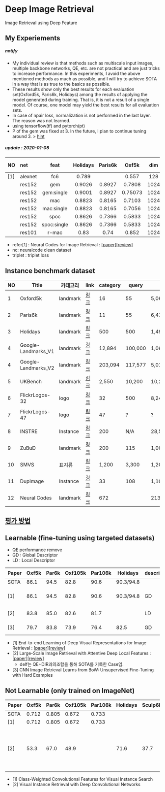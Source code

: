 # Deep Image Retrieval
Image Retrieval using Deep Feature

## My Experiements 

##### notify
* My individual review  is that methods such as multiscale input images, multiple backbone networks, QE, etc. are not practical and are just tricks to increase performance. In this experiments, I avoid the above mentioned methods as much as possible, and I will try to achieve SOTA in a way that is as true to the basics as possible.
* These results show only the best results for each evaluation set(Oxford5k, Paris6k, Holidays) among the results of applying the model generated during training. 
That is, it is not a result of a single model. Of course, one model may yield the best results for all evaluation sets.
* In case of npair loss, normalization is not performed in the last layer. The reason was not learned.
* using tensorflow(tf) and pytorch(pt)
* P of the gem was fixed at 3. In the future, I plan to continue tuning around 3. > [hint](https://github.com/lyakaap/Landmark2019-1st-and-3rd-Place-Solution/issues/7)

##### update : 2020-01-08

| NO | net| feat | Holidays  | Paris6k  | Oxf5k |  dim | loss | trainset | pre-trained| lib |
| :--- | :--- | :---: | :---: |:---: |:---: |:---: |:---: |:---: |:---: |:---: |
| [1] | alexnet | fc6 |    0.789   |   |  0.557 |  128 | cls  |  neuralcode | imagenet |
|  | res152 | gem        | 0.9026 | 0.8927 |	0.7808  | 1024 | npairs  |  nc | imagenet | tf |
|  | res152 | gem:single | 0.9001 |  0.8927 |	0.75073 | 1024 | npairs  |  nc | imagenet | tf |
|  | res152 | mac        | 0.8823 | 0.8165 |  0.7103  | 1024 | npairs  |  nc | imagenet | tf |
|  | res152 | mac:single | 0.8823 | 0.8165 |  0.7056  | 1024 | npairs  |  nc | imagenet | tf |
|  | res152 | spoc        | 0.8626 | 0.7366 |  0.5833   | 1024 | npairs  |  nc | imagenet | tf |
|  | res152 | spoc:single | 0.8626 | 0.7366 |  0.5833   | 1024 | npairs  |  nc | imagenet | tf |
|  | res101 | r-mac  | 0.83 | 0.74 |  0.852   | 1024 | triplet  |  nc | imagenet | pytorch |


* refer[1] : Neural Codes for Image Retrieval : [[paper]](https://arxiv.org/abs/1404.1777)[[review]](https://github.com/chullhwan-song/Reading-Paper/issues/14)
* nc: neuralcode clean dataset
* triplet : triplet loss


## Instance benchmark dataset

| NO | Title | 카테고리 | link| category| query | all | 비고  |
| --- | --- | --- | --- |--- |--- |--- |--- |
| 1 | Oxford5k | landmark |[링크](http://www.robots.ox.ac.uk/~vgg/data/oxbuildings/) |  16  |  55 |  5,062 | 
| 2 | Paris6k| landmark |[링크](http://www.robots.ox.ac.uk/~vgg/data/parisbuildings/) |  11 | 55 |  6,412|
| 3 | Holidays | landmark |[링크](http://lear.inrialpes.fr/~jegou/data.php) |  500| 500|  1,491|
| 4 | Google-Landmarks_V1 |landmark |[링크](https://www.kaggle.com/c/landmark-recognition-challenge/data) | 12,894| 100,000 |  1,060,709 | textbysearch |
| 4 | Google-Landmarks_V2 | landmark | [링크](https://github.com/cvdfoundation/google-landmark) | 203,094 | 117,577 | 5,012,248 | textbysearch |
| 5 | UKBench | landmark  | [링크](https://archive.org/details/ukbench) |  2,550 | 10,200|  10,200|
| 6 | FlickrLogos-32| logo | [링크](http://www.multimedia-computing.de/flickrlogos/) |  32 | 500|  8,240|
|  7 | FlickrLogos-47| logo | [링크](http://www.multimedia-computing.de/flickrlogos/) |  47  | ? |  ? |
|  8 | INSTRE|  Instance  | [링크](http://isia.ict.ac.cn/dataset/instre.html) |  200  | N/A |  28,543 |
|  9 | ZuBuD|  landmark | [링크](http://www.vision.ee.ethz.ch/showroom/zubud/) |  200 |115 |  1,005|
|  10 | SMVS|  표지류 | [링크](http://web.cs.wpi.edu/~claypool/mmsys-dataset/2011/stanford/mvs_images/) |  1,200 |3,300|  1,200|
| 11 | DupImage| Instance   | [링크](https://pan.baidu.com/s/1jGETFUm) | 33 | 108 |  1,104 |
| 12 | Neural Codes | landmark |  [링크](http://sites.skoltech.ru/compvision/projects/neuralcodes/) | 672 | |  213,678 | textbysearch |

## [평가 방법](https://github.com/chullhwan-song/Image-Retrieval/issues/1)

## Learnable (fine-tuning using targeted datasets)
* QE performance remove
* GD : Global Descriptor
* LD :  Local Descriptor

| Paper | Oxf5k |  Par6k |  Oxf105k |  Par106k |  Holidays |descriptor | 비고 |  
| --- | --- | --- |--- |--- |--- |--- |--- |
| SOTA|  86.1 | 94.5  |  82.8  |  90.6  |  90.3/94.8 | |  |  |
| [1] |  86.1 | 94.5  |  82.8  |  90.6  |  90.3/94.8 |  GD | DIR, triplet, R-MAC |
| [2] |  83.8 | 85.0  | 82.6  | 81.7| | LD | delf, softmax |
| [3] | 79.7  | 83.8  | 73.9  |  76.4 | 82.5 | GD | siamense, R-MAC |

* [1] End-to-end Learning of Deep Visual Representations for Image Retrieval : [[paper]](https://arxiv.org/abs/1610.07940)[[review]](https://github.com/chullhwan-song/Reading-Paper/issues/17)
* [2] Large-Scale Image Retrieval with Attentive Deep Local Features : [[paper]](https://arxiv.org/abs/1612.06321)[[review]](https://github.com/chullhwan-song/Reading-Paper/issues/4)
   * delf는 QE+DIR과의조합을 통해 SOTA를 기록한 Case임.   
* [3] CNN Image Retrieval Learns from BoW: Unsupervised Fine-Tuning with Hard Examples

## Not Learnable (only trained on ImageNet)
| Paper | Oxf5k |  Par6k |  Oxf105k |  Par106k |  Holidays | Sculp6k | UKB | descriptor | 비고 |  
| --- | --- | --- |--- |--- |--- |--- |--- |--- |--- |
| SOTA|  0.712 |  0.805 |  0.672 | 0.733 | |  |  |
| [1] | 0.712 |  0.805 |  0.672 | 0.733 |  |  | |  GD | CAM |
| [2] | 53.3  |  67.0 | 48.9 |   | 71.6 | 37.7  | 84.2   | GD | MAC (first paper), Max pooling + l1 dist | 
 
* [1] Class-Weighted Convolutional Features for Visual Instance Search
* [2] Visual Instance Retrieval with Deep Convolutional Networks



 
